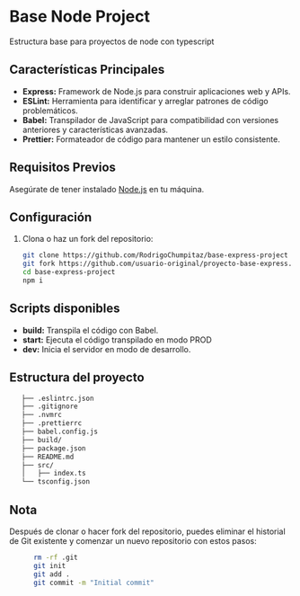 # Base Node Project
Estructura base para proyectos de node con typescript

## Características Principales

- **Express:** Framework de Node.js para construir aplicaciones web y APIs.
- **ESLint:** Herramienta para identificar y arreglar patrones de código problemáticos.
- **Babel:** Transpilador de JavaScript para compatibilidad con versiones anteriores y características avanzadas.
- **Prettier:** Formateador de código para mantener un estilo consistente.

## Requisitos Previos

Asegúrate de tener instalado [Node.js](https://nodejs.org/) en tu máquina.

## Configuración

1. Clona o haz un fork del repositorio:

   ```bash
   git clone https://github.com/RodrigoChumpitaz/base-express-project
   git fork https://github.com/usuario-original/proyecto-base-express.git
   cd base-express-project
   npm i
## Scripts disponibles

- **build:** Transpila el código con Babel.
- **start:** Ejecuta el código transpilado en modo PROD
- **dev:** Inicia el servidor en modo de desarrollo.

## Estructura del proyecto
   ```bash
      ├── .eslintrc.json
      ├── .gitignore
      ├── .nvmrc
      ├── .prettierrc
      ├── babel.config.js
      ├── build/
      ├── package.json
      ├── README.md
      ├── src/
      │   ├── index.ts
      └── tsconfig.json
   ```
## Nota
Después de clonar o hacer fork del repositorio, puedes eliminar el historial de Git existente y comenzar un nuevo repositorio con estos pasos:
```bash
      rm -rf .git
      git init
      git add .
      git commit -m "Initial commit"
   ```
